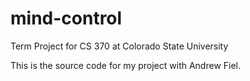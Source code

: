 # mind-control
Term Project for CS 370 at Colorado State University

This is the source code for my project with Andrew Fiel.
